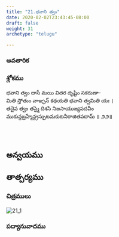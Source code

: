 ```yaml
---
title: "21.భవాని త్వం"
date: 2020-02-02T23:43:45-08:00
draft: false
weight: 31
archetype: "telugu"

---
```


### అవతారిక


### శ్లోకము

భవాని త్వం దాసే మయి వితర దృష్టిం సకరుణా-
<br/>మితి స్తోతుం వాఞ్ఛన్ కథయతి భవాని త్వమితి యః ।
<br/>తదైవ త్వం తస్మై దిశసి నిజసాయుజ్యపదవీం
<br/>ముకున్దబ్రహ్మేన్ద్రస్ఫుటమకుటనీరాజితపదామ్ ॥ ౨౨॥
<br/>

<br/><br/>

## అన్వయము 


## తాత్పర్యము 

### చిత్రములు 

![21_1](/images/sl/manual/SL_V21.jpg)

### పద్యానువాదము
